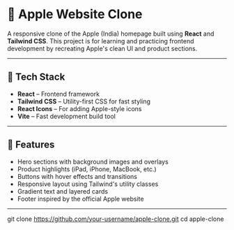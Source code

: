 # 🍎 Apple Website Clone

A responsive clone of the Apple (India) homepage built using **React** and **Tailwind CSS**. This project is for learning and practicing frontend development by recreating Apple's clean UI and product sections.

---

## 🚀 Tech Stack

- **React** – Frontend framework
- **Tailwind CSS** – Utility-first CSS for fast styling
- **React Icons** – For adding Apple-style icons
- **Vite** – Fast development build tool

---

## 🎨 Features

- Hero sections with background images and overlays
- Product highlights (iPad, iPhone, MacBook, etc.)
- Buttons with hover effects and transitions
- Responsive layout using Tailwind's utility classes
- Gradient text and layered cards
- Footer inspired by the official Apple website

---

git clone https://github.com/your-username/apple-clone.git
cd apple-clone
